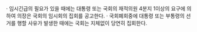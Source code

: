 · 임시긴급의 필요가 있을 때에는 대통령 또는 국회의 재적의원 4분지 1이상의 요구에 의하여 의장은 국회의 임시회의 집회를 공고한다.
· 국회폐회중에 대통령 또는 부통령의 선거를 행할 사유가 발생한 때에는 국회는 지체없이 당연히 집회한다.
